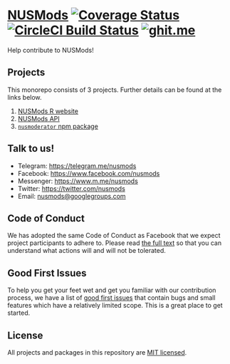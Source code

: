# [NUSMods](http://nusmods.com) [![Coverage Status](https://coveralls.io/repos/github/nusmodifications/nusmods/badge.svg?branch=master)](https://coveralls.io/github/nusmodifications/nusmods?branch=master) [![CircleCI Build Status](https://circleci.com/gh/nusmodifications/nusmods.svg?style=shield)](https://circleci.com/gh/nusmodifications/nusmods) [![ghit.me](https://ghit.me/badge.svg?repo=nusmodifications/nusmods)](https://ghit.me/repo/nusmodifications/nusmods)

Help contribute to NUSMods!

## Projects

This monorepo consists of 3 projects. Further details can be found at the links below.

1. [NUSMods R website](https://github.com/nusmodifications/nusmods/tree/master/www)
2. [NUSMods API](https://github.com/nusmodifications/nusmods/tree/master/api)
3. [`nusmoderator` npm package](https://github.com/nusmodifications/nusmods/tree/master/packages/nusmoderator)

## Talk to us!

* Telegram: https://telegram.me/nusmods
* Facebook: https://www.facebook.com/nusmods
* Messenger: https://www.m.me/nusmods
* Twitter: https://twitter.com/nusmods
* Email: nusmods@googlegroups.com

## Code of Conduct

We has adopted the same Code of Conduct as Facebook that we expect project participants to adhere to. Please read [the full text](https://code.facebook.com/codeofconduct) so that you can understand what actions will and will not be tolerated.

## Good First Issues

To help you get your feet wet and get you familiar with our contribution process, we have a list of [good first issues](https://github.com/nusmodifications/nusmods/labels/good%20first%20issue) that contain bugs and small features which have a relatively limited scope. This is a great place to get started.

## License

All projects and packages in this repository are [MIT licensed](https://github.com/nusmodifications/nusmods/blob/master/LICENSE).
